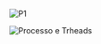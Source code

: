 ![P1](https://github.com/RianzDev/Gerenciador-e-planilha/assets/158506928/0341a205-5f97-43ab-8d01-daf96f1796e8)




![Processo e Trheads](https://github.com/RianzDev/Gerenciador-e-planilha/assets/158506928/9c20ae6d-0165-4a97-b191-610bb0da184a)
